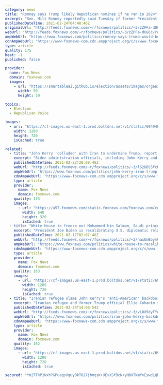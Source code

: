 ```yaml
---
category: news
title: "Romney says Trump likely Republican nominee if he ran in 2024"
excerpt: "Sen. Mitt Romney reportedly said Tuesday if former President Trump were to run again he would likely win the Republican nomination for president. "
publishedDateTime: 2021-02-24T04:48:46Z
originalUrl: "http://feeds.foxnews.com/~r/foxnews/politics/~3/zZPFa-dUG6c/romney-says-trump-would-be-republican-noominee-if-he-ran-in-2024"
webUrl: "http://feeds.foxnews.com/~r/foxnews/politics/~3/zZPFa-dUG6c/romney-says-trump-would-be-republican-noominee-if-he-ran-in-2024"
ampWebUrl: "https://www.foxnews.com/politics/romney-says-trump-would-be-republican-noominee-if-he-ran-in-2024.amp"
cdnAmpWebUrl: "https://www-foxnews-com.cdn.ampproject.org/c/s/www.foxnews.com/politics/romney-says-trump-would-be-republican-noominee-if-he-ran-in-2024.amp"
type: article
quality: 175
heat: -1
published: false

provider:
  name: Fox News
  domain: foxnews.com
  images:
    - url: "https://smartableai.github.io/election/assets/images/organizations/foxnews.com-50x50.jpg"
      width: 50
      height: 50

topics:
  - Election
  - Republican Voice

images:
  - url: "https://cf-images.us-east-1.prod.boltdns.net/v1/static/694940094001/719aef80-9299-4f19-8167-e35b9b675e7b/b035c72e-7866-4a53-b1aa-5f42e54dda76/1280x720/match/image.jpg"
    width: 1280
    height: 720
    isCached: true

related:
  - title: "John Kerry 'colluded' with Iran to undermine Trump, report says"
    excerpt: "Biden administration officials, including John Kerry and Robert Malley, had meetings with Iranian Foreign Minister Javad Zarif during the Trump administration that were orchestrated to undermine President Biden's predecessor, a new report claims."
    publishedDateTime: 2021-02-22T20:09:48Z
    webUrl: "http://feeds.foxnews.com/~r/foxnews/politics/~3/lS2DBS5fcNA/john-kerry-iran-trump-biden-washington-times"
    ampWebUrl: "https://www.foxnews.com/politics/john-kerry-iran-trump-biden-washington-times.amp"
    cdnAmpWebUrl: "https://www-foxnews-com.cdn.ampproject.org/c/s/www.foxnews.com/politics/john-kerry-iran-trump-biden-washington-times.amp"
    type: article
    provider:
      name: Fox News
      domain: foxnews.com
    quality: 175
    images:
      - url: "https://a57.foxnews.com/static.foxnews.com/foxnews.com/content/uploads/2019/09/640/320/zarif.jpg?ve=1&tl=1"
        width: 640
        height: 320
        isCached: true
  - title: "White House to freeze out Mohammed bin Salman, Saudi prince who was close to Trump White House"
    excerpt: "President Joe Biden is recalibrating U.S. diplomatic relations with Saudi Arabia, deploying a new approach that includes sidestepping Crown Prince Mohammed bin Salman, who had a close relationship with the Trump administration."
    publishedDateTime: 2021-02-17T02:07:48Z
    webUrl: "http://feeds.foxnews.com/~r/foxnews/politics/~3/naxOnBoym0M/white-house-to-recalibrate-our-relationship-with-saudi-arabia-as-russia-strengthens-ties"
    ampWebUrl: "https://www.foxnews.com/politics/white-house-to-recalibrate-our-relationship-with-saudi-arabia-as-russia-strengthens-ties.amp"
    cdnAmpWebUrl: "https://www-foxnews-com.cdn.ampproject.org/c/s/www.foxnews.com/politics/white-house-to-recalibrate-our-relationship-with-saudi-arabia-as-russia-strengthens-ties.amp"
    type: article
    provider:
      name: Fox News
      domain: foxnews.com
    quality: 163
    images:
      - url: "https://cf-images.us-east-1.prod.boltdns.net/v1/static/694940094001/12705019-b2cd-4cc2-8acd-3a31ff1520a0/4af5124e-0b28-456d-a628-83df78e1dc43/1280x720/match/image.jpg"
        width: 1280
        height: 720
        isCached: true
  - title: "Iranian refugee slams John Kerry's 'anti-American' backdoor meetings with Iran during Trump admin"
    excerpt: "Iranian refugee and former Trump official Ellie Cohanim slammed John Kerry on Wednesday, calling his backdoor meetings with Iran during Trump’s presidency “anti-American” and an attempt to undermine the administration’s foreign policy stances."
    publishedDateTime: 2021-02-24T14:08:54Z
    webUrl: "http://feeds.foxnews.com/~r/foxnews/politics/~3/vL8X5dyTYeE/iran-john-kerry-backdoor-meetings-trump-nuclear-deal-anti-american"
    ampWebUrl: "https://www.foxnews.com/politics/iran-john-kerry-backdoor-meetings-trump-nuclear-deal-anti-american.amp"
    cdnAmpWebUrl: "https://www-foxnews-com.cdn.ampproject.org/c/s/www.foxnews.com/politics/iran-john-kerry-backdoor-meetings-trump-nuclear-deal-anti-american.amp"
    type: article
    provider:
      name: Fox News
      domain: foxnews.com
    quality: 162
    images:
      - url: "https://cf-images.us-east-1.prod.boltdns.net/v1/static/694940094001/9a74e0f7-76a3-43c7-94cf-ed601e664157/4be582ae-4c4f-4365-a205-78d2501a3af1/1280x720/match/image.jpg"
        width: 1280
        height: 720
        isCached: true

secured: "Ym2TThP1NxhPGPuaqsVguy0kT6i7jbmqsK+UEvXSfBcN+yHDXTkmfvEswdLQbOIu/OnhQr/3aUgqiWzNTeejSu5Xthr84bSEqGcfmYzZG7rlYyWt/2Og0bOLCPeX7/ZfBGPwicXy2QhRShE1r4Rq4Pqw4HnbgYJioyGpm5Xhc1CLujscYX1QPDue9lHEKQDoJ4rJ6kWR5m5pTIgbDTrzrotRZwewX1Xs9Z/HfKbLjtXYWs/n28TE0xPqmvopQypQaKFtr1Mh9svTqN12wsd4oXrOz5ebS5lIKit41v2VkM1UW8RCPhFC1YYu3r+9BnSzoqpe5uv+nvvAV1wNGJocdHGqFJCnz1QA1vZ+Q1CXR/Y=;3w905/ckeFubwHrBKd26iQ=="
---
```


